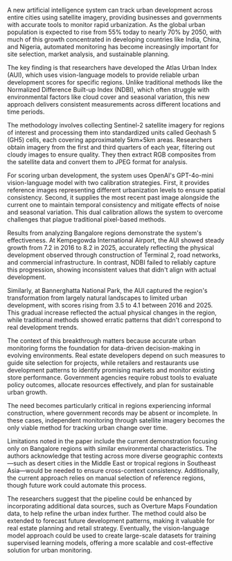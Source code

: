 A new artificial intelligence system can track urban development across entire cities using satellite imagery, providing businesses and governments with accurate tools to monitor rapid urbanization. As the global urban population is expected to rise from 55% today to nearly 70% by 2050, with much of this growth concentrated in developing countries like India, China, and Nigeria, automated monitoring has become increasingly important for site selection, market analysis, and sustainable planning.

The key finding is that researchers have developed the Atlas Urban Index (AUI), which uses vision-language models to provide reliable urban development scores for specific regions. Unlike traditional methods like the Normalized Difference Built-up Index (NDBI), which often struggle with environmental factors like cloud cover and seasonal variation, this new approach delivers consistent measurements across different locations and time periods.

The methodology involves collecting Sentinel-2 satellite imagery for regions of interest and processing them into standardized units called Geohash 5 (GH5) cells, each covering approximately 5km×5km areas. Researchers obtain imagery from the first and third quarters of each year, filtering out cloudy images to ensure quality. They then extract RGB composites from the satellite data and convert them to JPEG format for analysis.

For scoring urban development, the system uses OpenAI's GPT-4o-mini vision-language model with two calibration strategies. First, it provides reference images representing different urbanization levels to ensure spatial consistency. Second, it supplies the most recent past image alongside the current one to maintain temporal consistency and mitigate effects of noise and seasonal variation. This dual calibration allows the system to overcome challenges that plague traditional pixel-based methods.

Results from analyzing Bangalore regions demonstrate the system's effectiveness. At Kempegowda International Airport, the AUI showed steady growth from 7.2 in 2016 to 8.2 in 2025, accurately reflecting the physical development observed through construction of Terminal 2, road networks, and commercial infrastructure. In contrast, NDBI failed to reliably capture this progression, showing inconsistent values that didn't align with actual development.

Similarly, at Bannerghatta National Park, the AUI captured the region's transformation from largely natural landscapes to limited urban development, with scores rising from 3.5 to 4.1 between 2016 and 2025. This gradual increase reflected the actual physical changes in the region, while traditional methods showed erratic patterns that didn't correspond to real development trends.

The context of this breakthrough matters because accurate urban monitoring forms the foundation for data-driven decision-making in evolving environments. Real estate developers depend on such measures to guide site selection for projects, while retailers and restaurants use development patterns to identify promising markets and monitor existing store performance. Government agencies require robust tools to evaluate policy outcomes, allocate resources effectively, and plan for sustainable urban growth.

The need becomes particularly critical in regions experiencing informal construction, where government records may be absent or incomplete. In these cases, independent monitoring through satellite imagery becomes the only viable method for tracking urban change over time.

Limitations noted in the paper include the current demonstration focusing only on Bangalore regions with similar environmental characteristics. The authors acknowledge that testing across more diverse geographic contexts—such as desert cities in the Middle East or tropical regions in Southeast Asia—would be needed to ensure cross-context consistency. Additionally, the current approach relies on manual selection of reference regions, though future work could automate this process.

The researchers suggest that the pipeline could be enhanced by incorporating additional data sources, such as Overture Maps Foundation data, to help refine the urban index further. The method could also be extended to forecast future development patterns, making it valuable for real estate planning and retail strategy. Eventually, the vision-language model approach could be used to create large-scale datasets for training supervised learning models, offering a more scalable and cost-effective solution for urban monitoring.